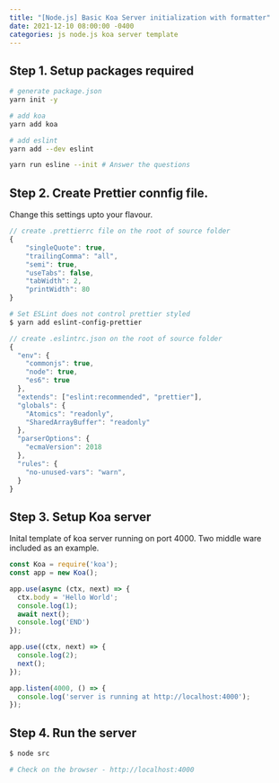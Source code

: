 ```yaml
---
title: "[Node.js] Basic Koa Server initialization with formatter"
date: 2021-12-10 08:00:00 -0400
categories: js node.js koa server template
---
```


## Step 1. Setup packages required

```sh
# generate package.json
yarn init -y

# add koa
yarn add koa

# add eslint
yarn add --dev eslint

yarn run esline --init # Answer the questions
```

## Step 2. Create Prettier connfig file.

Change this settings upto your flavour.

```js
// create .prettierrc file on the root of source folder
{
    "singleQuote": true,
    "trailingComma": "all",
    "semi": true,
    "useTabs": false,
    "tabWidth": 2,
    "printWidth": 80
}
```

```sh
# Set ESLint does not control prettier styled
$ yarn add eslint-config-prettier
```

```js
// create .eslintrc.json on the root of source folder
{
  "env": {
    "commonjs": true,
    "node": true,
    "es6": true
  },
  "extends": ["eslint:recommended", "prettier"],
  "globals": {
    "Atomics": "readonly",
    "SharedArrayBuffer": "readonly"
  },
  "parserOptions": {
    "ecmaVersion": 2018
  },
  "rules": {
    "no-unused-vars": "warn",
  }
}
```

## Step 3. Setup Koa server

Inital template of koa server running on port 4000. 
Two middle ware included as an example.

```js
const Koa = require('koa');
const app = new Koa();

app.use(async (ctx, next) => {
  ctx.body = 'Hello World';
  console.log(1);
  await next();
  console.log('END')
});

app.use((ctx, next) => {
  console.log(2);
  next();
});

app.listen(4000, () => {
  console.log('server is running at http://localhost:4000');
});
```

## Step 4. Run the server

```sh
$ node src

# Check on the browser - http://localhost:4000
```